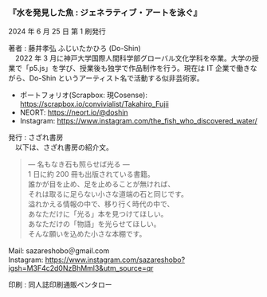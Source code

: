 ### 『水を発見した魚 : ジェネラティブ・アートを泳ぐ』  
2024 年 6 月 25 日 第 1 刷発行  

著者 : 藤井孝弘 ふじいたかひろ (Do-Shin)  
　2022 年 3 月に神戸大学国際人間科学部グローバル文化学科を卒業。大学の授業で「p5.js」を学び、授業後も独学で作品制作を行う。現在は IT 企業で働きながら、Do-Shin というアーティスト名で活動する似非芸術家。  
- ポートフォリオ(Scrapbox: 現Cosense): https://scrapbox.io/convivialist/Takahiro_Fujii
- NEORT: https://neort.io/@doshin
- Instagram: https://www.instagram.com/the_fish_who_discovered_water/
  

発行 : さざれ書房  
　以下は、さざれ書房の紹介文。  
  > ― 名もなき石も照らせば光る ―  
  1 日に約 200 冊も出版されている書籍。  
  誰かが目を止め、足を止めることが無ければ、  
  それは取るに足らない小さな道端の石と同じです。  
  溢れかえる情報の中で、移り行く時代の中で、  
  あなただけに「光る」本を見つけてほしい。  
  あなただけの「物語」を光らせてほしい。  
  そんな願いを込めた小さな本棚です。
  > 

Mail: sazareshobo＠gmail.com  
Instagram: https://www.instagram.com/sazareshobo?igsh=M3F4c2d0NzBhMml3&utm_source=qr  

印刷 : 同人誌印刷通販ペンタロー  
